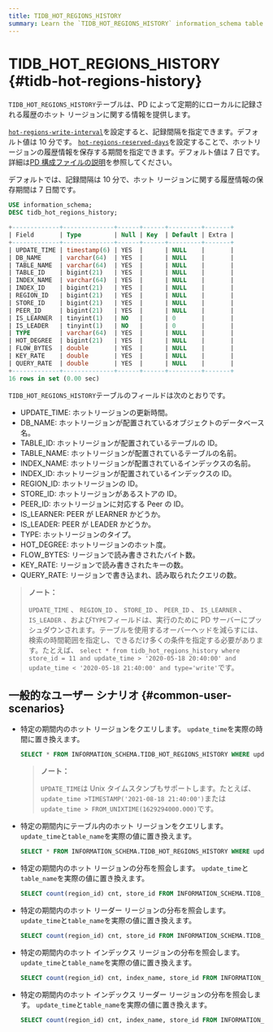 ```yaml
---
title: TIDB_HOT_REGIONS_HISTORY
summary: Learn the `TIDB_HOT_REGIONS_HISTORY` information_schema table.
---
```


# TIDB_HOT_REGIONS_HISTORY {#tidb-hot-regions-history}

`TIDB_HOT_REGIONS_HISTORY`テーブルは、PD によって定期的にローカルに記録される履歴のホット リージョンに関する情報を提供します。

<CustomContent platform="tidb">

[`hot-regions-write-interval`](/pd-configuration-file.md#hot-regions-write-interval-new-in-v540)を設定すると、記録間隔を指定できます。デフォルト値は 10 分です。 [`hot-regions-reserved-days`](/pd-configuration-file.md#hot-regions-reserved-days-new-in-v540)を設定することで、ホットリージョンの履歴情報を保存する期間を指定できます。デフォルト値は 7 日です。詳細は[PD 構成ファイルの説明](/pd-configuration-file.md#hot-regions-write-interval-new-in-v540)を参照してください。

</CustomContent>

<CustomContent platform="tidb-cloud">

デフォルトでは、記録間隔は 10 分で、ホット リージョンに関する履歴情報の保存期間は 7 日間です。

</CustomContent>


```sql
USE information_schema;
DESC tidb_hot_regions_history;
```

```sql
+-------------+--------------+------+------+---------+-------+
| Field       | Type         | Null | Key  | Default | Extra |
+-------------+--------------+------+------+---------+-------+
| UPDATE_TIME | timestamp(6) | YES  |      | NULL    |       |
| DB_NAME     | varchar(64)  | YES  |      | NULL    |       |
| TABLE_NAME  | varchar(64)  | YES  |      | NULL    |       |
| TABLE_ID    | bigint(21)   | YES  |      | NULL    |       |
| INDEX_NAME  | varchar(64)  | YES  |      | NULL    |       |
| INDEX_ID    | bigint(21)   | YES  |      | NULL    |       |
| REGION_ID   | bigint(21)   | YES  |      | NULL    |       |
| STORE_ID    | bigint(21)   | YES  |      | NULL    |       |
| PEER_ID     | bigint(21)   | YES  |      | NULL    |       |
| IS_LEARNER  | tinyint(1)   | NO   |      | 0       |       |
| IS_LEADER   | tinyint(1)   | NO   |      | 0       |       |
| TYPE        | varchar(64)  | YES  |      | NULL    |       |
| HOT_DEGREE  | bigint(21)   | YES  |      | NULL    |       |
| FLOW_BYTES  | double       | YES  |      | NULL    |       |
| KEY_RATE    | double       | YES  |      | NULL    |       |
| QUERY_RATE  | double       | YES  |      | NULL    |       |
+-------------+--------------+------+------+---------+-------+
16 rows in set (0.00 sec)
```

`TIDB_HOT_REGIONS_HISTORY`テーブルのフィールドは次のとおりです。

-   UPDATE_TIME: ホットリージョンの更新時間。
-   DB_NAME: ホットリージョンが配置されているオブジェクトのデータベース名。
-   TABLE_ID: ホットリージョンが配置されているテーブルの ID。
-   TABLE_NAME: ホットリージョンが配置されているテーブルの名前。
-   INDEX_NAME: ホットリージョンが配置されているインデックスの名前。
-   INDEX_ID: ホットリージョンが配置されているインデックスの ID。
-   REGION_ID: ホットリージョンの ID。
-   STORE_ID: ホットリージョンがあるストアの ID。
-   PEER_ID: ホットリージョンに対応する Peer の ID。
-   IS_LEARNER: PEER が LEARNER かどうか。
-   IS_LEADER: PEER が LEADER かどうか。
-   TYPE: ホットリージョンのタイプ。
-   HOT_DEGREE: ホットリージョンのホット度。
-   FLOW_BYTES: リージョンで読み書きされたバイト数。
-   KEY_RATE: リージョンで読み書きされたキーの数。
-   QUERY_RATE: リージョンで書き込まれ、読み取られたクエリの数。

> **ノート：**
>
> `UPDATE_TIME` 、 `REGION_ID` 、 `STORE_ID` 、 `PEER_ID` 、 `IS_LEARNER` 、 `IS_LEADER` 、および`TYPE`フィールドは、実行のために PD サーバーにプッシュダウンされます。テーブルを使用するオーバーヘッドを減らすには、検索の時間範囲を指定し、できるだけ多くの条件を指定する必要があります。たとえば、 `select * from tidb_hot_regions_history where store_id = 11 and update_time > '2020-05-18 20:40:00' and update_time < '2020-05-18 21:40:00' and type='write'`です。

## 一般的なユーザー シナリオ {#common-user-scenarios}

-   特定の期間内のホット リージョンをクエリします。 `update_time`を実際の時間に置き換えます。

    
    ```sql
    SELECT * FROM INFORMATION_SCHEMA.TIDB_HOT_REGIONS_HISTORY WHERE update_time >'2021-08-18 21:40:00' and update_time <'2021-09-19 00:00:00';
    ```

    > **ノート：**
    >
    > `UPDATE_TIME`は Unix タイムスタンプもサポートします。たとえば、 `update_time >TIMESTAMP('2021-08-18 21:40:00')`または`update_time > FROM_UNIXTIME(1629294000.000)`です。

-   特定の期間内にテーブル内のホット リージョンをクエリします。 `update_time`と`table_name`を実際の値に置き換えます。

    
    ```SQL
    SELECT * FROM INFORMATION_SCHEMA.TIDB_HOT_REGIONS_HISTORY WHERE update_time >'2021-08-18 21:40:00' and update_time <'2021-09-19 00:00:00' and TABLE_NAME = 'table_name';
    ```

-   特定の期間内のホット リージョンの分布を照会します。 `update_time`と`table_name`を実際の値に置き換えます。

    
    ```sql
    SELECT count(region_id) cnt, store_id FROM INFORMATION_SCHEMA.TIDB_HOT_REGIONS_HISTORY WHERE update_time >'2021-08-18 21:40:00' and update_time <'2021-09-19 00:00:00' and table_name = 'table_name' GROUP BY STORE_ID ORDER BY cnt DESC;
    ```

-   特定の期間内のホット リーダー リージョンの分布を照会します。 `update_time`と`table_name`を実際の値に置き換えます。

    
    ```sql
    SELECT count(region_id) cnt, store_id FROM INFORMATION_SCHEMA.TIDB_HOT_REGIONS_HISTORY WHERE update_time >'2021-08-18 21:40:00' and update_time <'2021-09-19 00:00:00' and table_name = 'table_name' and is_leader=1 GROUP BY STORE_ID ORDER BY cnt DESC;
    ```

-   特定の期間内のホット インデックス リージョンの分布を照会します。 `update_time`と`table_name`を実際の値に置き換えます。

    
    ```sql
    SELECT count(region_id) cnt, index_name, store_id FROM INFORMATION_SCHEMA.TIDB_HOT_REGIONS_HISTORY WHERE update_time >'2021-08-18 21:40:00' and update_time <'2021-09-19 00:00:00' and table_name = 'table_name' group by index_name, store_id order by index_name,cnt desc;
    ```

-   特定の期間内のホット インデックス リーダー リージョンの分布を照会します。 `update_time`と`table_name`を実際の値に置き換えます。

    
    ```sql
    SELECT count(region_id) cnt, index_name, store_id FROM INFORMATION_SCHEMA.TIDB_HOT_REGIONS_HISTORY WHERE update_time >'2021-08-18 21:40:00' and update_time <'2022-09-19 00:00:00' and table_name = 'table_name' and is_leader=1 group by index_name, store_id order by index_name,cnt desc;
    ```
